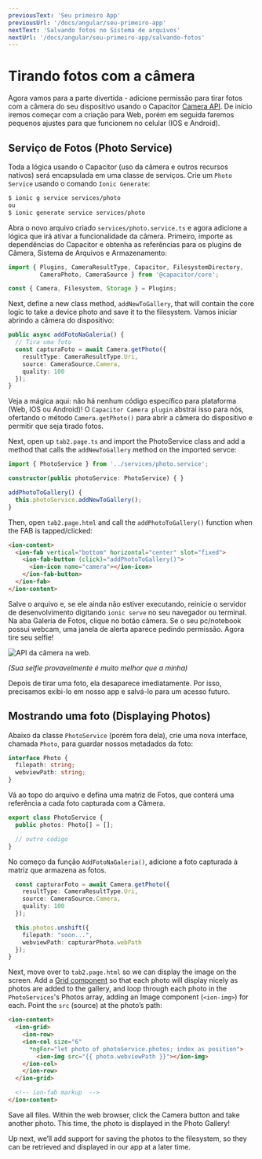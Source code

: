 ```yaml
---
previousText: 'Seu primeiro App'
previousUrl: '/docs/angular/seu-primeiro-app'
nextText: 'Salvando fotos no Sistema de arquivos'
nextUrl: '/docs/angular/seu-primeiro-app/salvando-fotos'
---
```


# Tirando fotos com a câmera

Agora vamos para a parte divertida - adicione permissão para tirar fotos com a câmera do seu dispositivo usando o Capacitor [Camera API](https://capacitor.ionicframework.com/docs/apis/camera). De início iremos começar com a criação para Web, porém em seguida faremos pequenos ajustes para que funcionem no celular (IOS e Android).

## Serviço de Fotos (Photo Service)

Toda a lógica usando o Capacitor (uso da câmera e outros recursos nativos) será encapsulada em uma classe de serviços. Crie um  `Photo Service` usando o comando `Ionic Generate`:

```bash
$ ionic g service services/photo 
ou
$ ionic generate service services/photo
```

Abra o novo arquivo criado `services/photo.service.ts` e agora adicione a lógica que irá ativar a funcionalidade da câmera. Primeiro, importe as dependências do Capacitor e obtenha as referências para os plugins de Câmera, Sistema de Arquivos e Armazenamento:

```typescript
import { Plugins, CameraResultType, Capacitor, FilesystemDirectory, 
         CameraPhoto, CameraSource } from '@capacitor/core';

const { Camera, Filesystem, Storage } = Plugins;
```

Next, define a new class method, `addNewToGallery`, that will contain the core logic to take a device photo and save it to the filesystem. Vamos iniciar abrindo a câmera do dispositivo:

```typescript
public async addFotoNaGaleria() {
  // Tira uma foto
  const capturaFoto = await Camera.getPhoto({
    resultType: CameraResultType.Uri, 
    source: CameraSource.Camera, 
    quality: 100 
  });
}
```

Veja a mágica aqui: não há nenhum código específico para plataforma (Web, IOS ou Android)!  O `Capacitor Camera plugin` abstrai isso para nós, ofertando o método `Camera.getPhoto()` para abrir a câmera do dispositivo e permitir que seja tirado fotos.

Next, open up `tab2.page.ts` and import the PhotoService class and add a method that calls the `addNewToGallery` method on the imported servce:

```typescript
import { PhotoService } from '../services/photo.service';

constructor(public photoService: PhotoService) { }

addPhotoToGallery() {
  this.photoService.addNewToGallery();
}
```

Then, open `tab2.page.html` and call the `addPhotoToGallery()` function when the FAB is tapped/clicked:

```html
<ion-content>
  <ion-fab vertical="bottom" horizontal="center" slot="fixed">
    <ion-fab-button (click)="addPhotoToGallery()">
      <ion-icon name="camera"></ion-icon>
    </ion-fab-button>
  </ion-fab>
</ion-content>
```

Salve o arquivo e, se ele ainda não estiver executando, reinicie o servidor de desenvolvimento digitando `ionic serve` no seu navegador ou terminal. Na aba Galeria de Fotos, clique no botão câmera. Se o seu pc/notebook possui webcam, uma janela de alerta aparece pedindo permissão. Agora tire seu selfie!

![API da câmera na web.](/docs/assets/img/guides/first-app-cap-ng/camera-web.png)

_(Sua selfie provavelmente é muito melhor que a minha)_

Depois de tirar uma foto, ela desaparece imediatamente. Por isso, precisamos exibi-lo em nosso app e salvá-lo para um acesso futuro.

## Mostrando uma foto (Displaying Photos)

Abaixo da classe `PhotoService` (porém fora dela), crie uma nova interface, chamada `Photo`, para guardar nossos metadados da foto:

```typescript
interface Photo {
  filepath: string;
  webviewPath: string;
}
```

Vá ao topo do arquivo e defina uma matriz de Fotos, que conterá uma referência a cada foto capturada com a Câmera.

```typescript
export class PhotoService {
  public photos: Photo[] = [];

  // outro código
}
```

No começo da função `AddFotoNaGaleria()`, adicione a foto capturada à matriz que armazena as fotos.

```typescript
  const capturarFoto = await Camera.getPhoto({
    resultType: CameraResultType.Uri, 
    source: CameraSource.Camera, 
    quality: 100 
  });

  this.photos.unshift({
    filepath: "soon...",
    webviewPath: capturarPhoto.webPath
  });
}
```

Next, move over to `tab2.page.html` so we can display the image on the screen. Add a [Grid component](https://ionicframework.com/docs/api/grid) so that each photo will display nicely as photos are added to the gallery, and loop through each photo in the `PhotoServices`'s Photos array, adding an Image component (`<ion-img>`) for each. Point the `src` (source) at the photo’s path:

```html
<ion-content>
  <ion-grid>
    <ion-row>
    <ion-col size="6" 
      *ngFor="let photo of photoService.photos; index as position">
        <ion-img src="{{ photo.webviewPath }}"></ion-img>
    </ion-col>
    </ion-row>
  </ion-grid>

  <!-- ion-fab markup  -->
</ion-content>
```

Save all files. Within the web browser, click the Camera button and take another photo. This time, the photo is displayed in the Photo Gallery!

Up next, we’ll add support for saving the photos to the filesystem, so they can be retrieved and displayed in our app at a later time.
